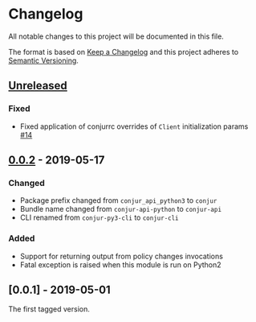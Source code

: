 # Changelog
All notable changes to this project will be documented in this file.

The format is based on [Keep a Changelog](http://keepachangelog.com/en/1.0.0/)
and this project adheres to [Semantic Versioning](http://semver.org/spec/v2.0.0.html).

## [Unreleased]

### Fixed

- Fixed application of conjurrc overrides of `Client` initialization params [#14](https://github.com/cyberark/conjur-api-python3/issues/14)

## [0.0.2] - 2019-05-17

### Changed
- Package prefix changed from `conjur_api_python3` to `conjur`
- Bundle name changed from `conjur-api-python` to `conjur-api`
- CLI renamed from `conjur-py3-cli` to `conjur-cli`

### Added
- Support for returning output from policy changes invocations
- Fatal exception is raised when this module is run on Python2

## [0.0.1] - 2019-05-01

The first tagged version.

[Unreleased]: https://github.com/conjurinc/conjur-api-python3/compare/v0.0.2...HEAD
[0.0.2]: https://github.com/conjurinc/conjur-api-python3/compare/v0.0.1...0.0.2
